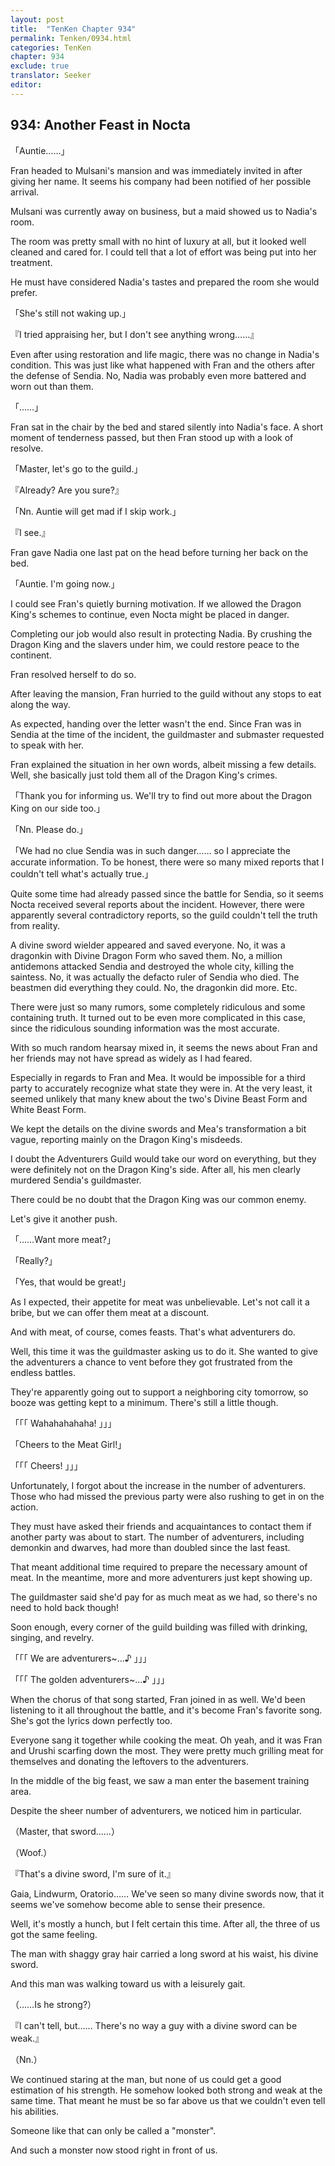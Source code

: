 ```yaml
---
layout: post
title:  "TenKen Chapter 934"
permalink: Tenken/0934.html
categories: TenKen
chapter: 934
exclude: true
translator: Seeker
editor: 
---
```

<h2>934: Another Feast in Nocta</h2>

「Auntie……」

 Fran headed to Mulsani's mansion and was immediately invited in after giving her name. It seems his company had been notified of her possible arrival.

 Mulsani was currently away on business, but a maid showed us to Nadia's room.

 The room was pretty small with no hint of luxury at all, but it looked well cleaned and cared for. I could tell that a lot of effort was being put into her treatment.

 He must have considered Nadia's tastes and prepared the room she would prefer.

「She's still not waking up.」

『I tried appraising her, but I don't see anything wrong……』

 Even after using restoration and life magic, there was no change in Nadia's condition. This was just like what happened with Fran and the others after the defense of Sendia. No, Nadia was probably even more battered and worn out than them.

「……」

 Fran sat in the chair by the bed and stared silently into Nadia's face. A short moment of tenderness passed, but then Fran stood up with a look of resolve.

「Master, let's go to the guild.」

『Already? Are you sure?』

「Nn. Auntie will get mad if I skip work.」

『I see.』

 Fran gave Nadia one last pat on the head before turning her back on the bed.

「Auntie. I'm going now.」

 I could see Fran's quietly burning motivation. If we allowed the Dragon King's schemes to continue, even Nocta might be placed in danger.

 Completing our job would also result in protecting Nadia. By crushing the Dragon King and the slavers under him, we could restore peace to the continent.

 Fran resolved herself to do so.

 After leaving the mansion, Fran hurried to the guild without any stops to eat along the way.

 As expected, handing over the letter wasn't the end. Since Fran was in Sendia at the time of the incident, the guildmaster and submaster requested to speak with her.

 Fran explained the situation in her own words, albeit missing a few details. Well, she basically just told them all of the Dragon King's crimes.

「Thank you for informing us. We'll try to find out more about the Dragon King on our side too.」

「Nn. Please do.」

「We had no clue Sendia was in such danger…… so I appreciate the accurate information. To be honest, there were so many mixed reports that I couldn't tell what's actually true.」

 Quite some time had already passed since the battle for Sendia, so it seems Nocta received several reports about the incident. However, there were apparently several contradictory reports, so the guild couldn't tell the truth from reality.

 A divine sword wielder appeared and saved everyone. No, it was a dragonkin with Divine Dragon Form who saved them. No, a million antidemons attacked Sendia and destroyed the whole city, killing the saintess. No, it was actually the defacto ruler of Sendia who died. The beastmen did everything they could. No, the dragonkin did more. Etc.

 There were just so many rumors, some completely ridiculous and some containing truth. It turned out to be even more complicated in this case, since the ridiculous sounding information was the most accurate.

 With so much random hearsay mixed in, it seems the news about Fran and her friends may not have spread as widely as I had feared.

 Especially in regards to Fran and Mea. It would be impossible for a third party to accurately recognize what state they were in. At the very least, it seemed unlikely that many knew about the two's Divine Beast Form and White Beast Form.

 We kept the details on the divine swords and Mea's transformation a bit vague, reporting mainly on the Dragon King's misdeeds.

 I doubt the Adventurers Guild would take our word on everything, but they were definitely not on the Dragon King's side. After all, his men clearly murdered Sendia's guildmaster.

 There could be no doubt that the Dragon King was our common enemy.

 Let's give it another push.

「……Want more meat?」

「Really?」

「Yes, that would be great!」

 As I expected, their appetite for meat was unbelievable. Let's not call it a bribe, but we can offer them meat at a discount.

 And with meat, of course, comes feasts. That's what adventurers do.

 Well, this time it was the guildmaster asking us to do it. She wanted to give the adventurers a chance to vent before they got frustrated from the endless battles.

 They're apparently going out to support a neighboring city tomorrow, so booze was getting kept to a minimum. There's still a little though.

「「「 Wahahahahaha! 」」」

「Cheers to the Meat Girl!」

「「「 Cheers! 」」」

 Unfortunately, I forgot about the increase in the number of adventurers. Those who had missed the previous party were also rushing to get in on the action.

 They must have asked their friends and acquaintances to contact them if another party was about to start. The number of adventurers, including demonkin and dwarves, had more than doubled since the last feast.

 That meant additional time required to prepare the necessary amount of meat. In the meantime, more and more adventurers just kept showing up.

 The guildmaster said she'd pay for as much meat as we had, so there's no need to hold back though!

 Soon enough, every corner of the guild building was filled with drinking, singing, and revelry.

「「「 We are adventurers~…♪ 」」」

「「「 The golden adventurers~…♪ 」」」

 When the chorus of that song started, Fran joined in as well. We'd been listening to it all throughout the battle, and it's become Fran's favorite song. She's got the lyrics down perfectly too.

 Everyone sang it together while cooking the meat. Oh yeah, and it was Fran and Urushi scarfing down the most. They were pretty much grilling meat for themselves and donating the leftovers to the adventurers.

 In the middle of the big feast, we saw a man enter the basement training area.

 Despite the sheer number of adventurers, we noticed him in particular.

（Master, that sword……）

（Woof.）

『That's a divine sword, I'm sure of it.』

 Gaia, Lindwurm, Oratorio…… We've seen so many divine swords now, that it seems we've somehow become able to sense their presence.

 Well, it's mostly a hunch, but I felt certain this time. After all, the three of us got the same feeling.

 The man with shaggy gray hair carried a long sword at his waist, his divine sword.

 And this man was walking toward us with a leisurely gait.

（……Is he strong?）

『I can't tell, but…… There's no way a guy with a divine sword can be weak.』

（Nn.）

 We continued staring at the man, but none of us could get a good estimation of his strength. He somehow looked both strong and weak at the same time. That meant he must be so far above us that we couldn't even tell his abilities.

 Someone like that can only be called a "monster".

 And such a monster now stood right in front of us.




